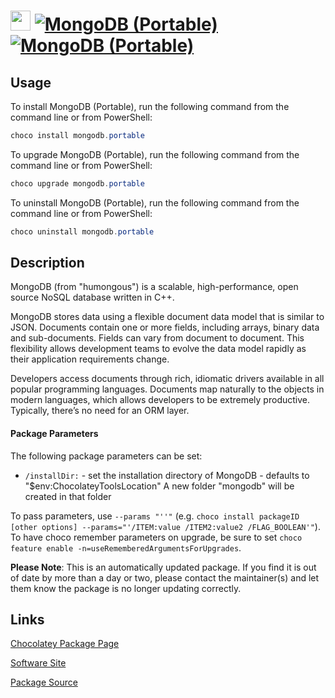 ﻿# <img src="https://cdn.jsdelivr.net/gh/mkevenaar/chocolatey-packages@083dd15e52cd8b007dd76e7ec933436c910dbe83/icons/mongodb.png" width="32" height="32"/> [![MongoDB (Portable)](https://img.shields.io/chocolatey/v/mongodb.portable.svg?label=MongoDB+(Portable))](https://chocolatey.org/packages/mongodb.portable) [![MongoDB (Portable)](https://img.shields.io/chocolatey/dt/mongodb.portable.svg)](https://chocolatey.org/packages/mongodb.portable)

## Usage

To install MongoDB (Portable), run the following command from the command line or from PowerShell:

```powershell
choco install mongodb.portable
```

To upgrade MongoDB (Portable), run the following command from the command line or from PowerShell:

```powershell
choco upgrade mongodb.portable
```

To uninstall MongoDB (Portable), run the following command from the command line or from PowerShell:

```powershell
choco uninstall mongodb.portable
```

## Description

MongoDB (from "humongous") is a scalable, high-performance, open source NoSQL database written in C++.

MongoDB stores data using a flexible document data model that is similar to JSON. Documents contain one or more fields, including arrays, binary data and sub-documents. Fields can vary from document to document. This flexibility allows development teams to evolve the data model rapidly as their application requirements change.

Developers access documents through rich, idiomatic drivers available in all popular programming languages. Documents map naturally to the objects in modern languages, which allows developers to be extremely productive. Typically, there’s no need for an ORM layer.

#### Package Parameters

The following package parameters can be set:

* `/installDir:` - set the installation directory of MongoDB - defaults to "$env:ChocolateyToolsLocation" A new folder "mongodb" will be created in that folder

To pass parameters, use `--params "''"` (e.g. `choco install packageID [other options] --params="'/ITEM:value /ITEM2:value2 /FLAG_BOOLEAN'"`).
To have choco remember parameters on upgrade, be sure to set `choco feature enable -n=useRememberedArgumentsForUpgrades`.

**Please Note**: This is an automatically updated package. If you find it is
out of date by more than a day or two, please contact the maintainer(s) and
let them know the package is no longer updating correctly.


## Links

[Chocolatey Package Page](https://chocolatey.org/packages/mongodb.portable)

[Software Site](http://www.mongodb.org)

[Package Source](https://github.com/mkevenaar/chocolatey-packages/tree/master/automatic/mongodb.portable)

